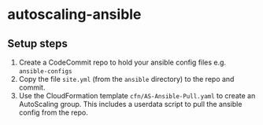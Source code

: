 # autoscaling-ansible

## Setup steps

1. Create a CodeCommit repo to hold your ansible config files e.g. `ansible-configs`
2. Copy the file `site.yml` (from the `ansible` directory) to the repo and commit.
3. Use the CloudFormation template `cfn/AS-Ansible-Pull.yaml` to create an AutoScaling group. This includes a userdata script to pull the ansible config from the repo.
